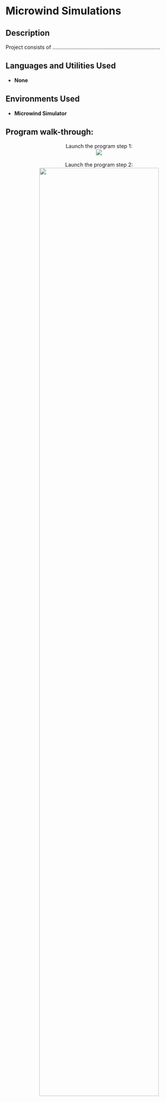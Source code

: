 <h1>Microwind Simulations</h1>

 

<h2>Description</h2>
Project consists of ........................................................................

<br />


<h2>Languages and Utilities Used</h2>

- <b>None</b> 


<h2>Environments Used </h2>

- <b>Microwind Simulator</b> 

<h2>Program walk-through:</h2>

<p align="center">
Launch the program step 1: <br/>
<img src="https://imgur.com/Z8y9fKe.png"/>
<br />
<br />
Launch the program step 2: <br/>
<img src="https://imgur.com/a/FH5zeFs.png" height="80%" width="80%" />
<br />
<br />

</p>

<!--
 ```diff
- text in red
+ text in green
! text in orange
# text in gray
@@ text in purple (and bold)@@
```
--!>
